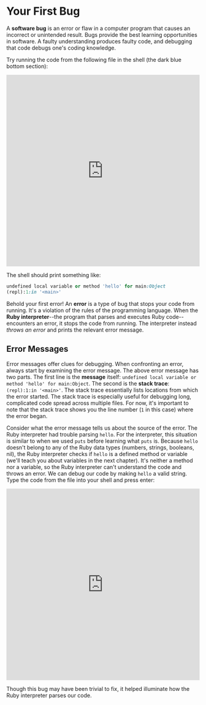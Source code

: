 # Your First Bug

A **software bug** is an error or flaw in a computer program that causes an
incorrect or unintended result. Bugs provide the best learning opportunities in
software. A faulty understanding produces faulty code, and debugging that code
debugs one's coding knowledge.

Try running the code from the following file in the shell (the dark blue bottom section):

<iframe frameborder="0" width="100%" height="500px" src="https://repl.it/GD3i/0?lite=true"></iframe>

The shell should print something like:

```ruby
undefined local variable or method 'hello' for main:Object
(repl):1:in '<main>'
```

Behold your first error! An **error** is a type of bug that stops your code from
running. It's a violation of the rules of the programming language. When the
**Ruby interpreter**--the program that parses and executes Ruby code--encounters
an error, it stops the code from running. The interpreter instead _throws an
error_ and prints the relevant error message.


## Error Messages

Error messages offer clues for debugging. When confronting an error, always
start by examining the error message. The above error message has two parts. The
first line is the **message** itself: `undefined local variable or method
'hello' for main:Object`. The second is the **stack trace**: `(repl):1:in
'<main>'`. The stack trace essentially lists locations from which the error
started. The stack trace is especially useful for debugging long, complicated
code spread across multiple files. For now, it's important to note that the
stack trace shows you the line number (`1` in this case) where the error
began.

Consider what the error message tells us about the source of the error. The Ruby
interpreter had trouble parsing `hello`. For the interpreter, this situation is
similar to when we used `puts` before learning what `puts` is. Because `hello`
doesn't belong to any of the Ruby data types (numbers, strings, booleans, nil),
the Ruby interpreter checks if `hello` is a defined method or variable (we'll
teach you about variables in the next chapter). It's neither a method nor a
variable, so the Ruby interpreter can't understand the code and throws an error.
We can debug our code by making `hello` a valid string. Type the code from the
file into your shell and press enter:

<iframe frameborder="0" width="100%" height="500px" src="https://repl.it/GD3i/1?lite=true"></iframe>

Though this bug may have been trivial to fix, it helped illuminate how the Ruby
interpreter parses our code.

